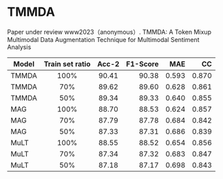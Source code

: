# TMMDA
Paper under review www2023（anonymous）.
TMMDA: A Token Mixup Multimodal Data Augmentation Technique for Multimodal Sentiment Analysis

|Model| Train set ratio       | Acc-2         | F1-Score  | MAE  | CC |
| ------------- |:-------------:|:-------------:| -----:|-----:|-----:|
|TMMDA| 100%     | 90.41 | 90.38 | 0.593 | 0.870 |
|TMMDA| 70%      | 89.62      | 89.60 |0.628 |0.861 |
|TMMDA| 50%      | 89.34      | 89.33 |0.640 |0.855 |
|MAG  | 100%     | 88.70 | 88.53 | 0.624 |0.857 |
|MAG  | 70%      | 87.79      | 87.78 |0.684 |0.842 |
|MAG  | 50%      | 87.33      | 87.31 |0.686 |0.839 |
|MuLT | 100%     | 88.55 | 88.52 | 0.654 | 0.856 |
|MuLT | 70%      | 87.34      | 87.32 |0.683 |0.847 |
|MuLT | 50%      | 87.18      | 87.17 |0.698 |0.843 |
